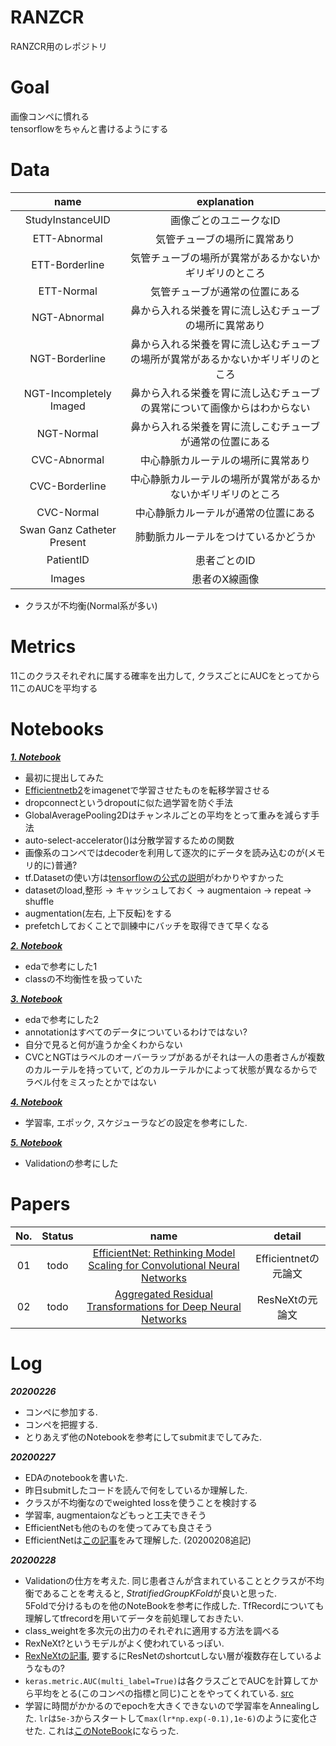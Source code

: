 # RANZCR 
RANZCR用のレポジトリ

# Goal 
画像コンペに慣れる <br>
tensorflowをちゃんと書けるようにする<br>

# Data
|name|explanation|
|:--:|:--:|
|StudyInstanceUID|画像ごとのユニークなID|
|ETT-Abnormal|気管チューブの場所に異常あり|
|ETT-Borderline|気管チューブの場所が異常があるかないかギリギリのところ|
|ETT-Normal|気管チューブが通常の位置にある|
|NGT-Abnormal|鼻から入れる栄養を胃に流し込むチューブの場所に異常あり|
|NGT-Borderline|鼻から入れる栄養を胃に流し込むチューブの場所が異常があるかないかギリギリのところ|
|NGT-Incompletely Imaged|鼻から入れる栄養を胃に流し込むチューブの異常について画像からはわからない|
|NGT-Normal|鼻から入れる栄養を胃に流しこむチューブが通常の位置にある|
|CVC-Abnormal|中心静脈カルーテルの場所に異常あり|
|CVC-Borderline|中心静脈カルーテルの場所が異常があるかないかギリギリのところ|
|CVC-Normal|中心静脈カルーテルが通常の位置にある|
|Swan Ganz Catheter Present|肺動脈カルーテルをつけているかどうか|
|PatientID|患者ごとのID|
|Images|患者のX線画像|

- クラスが不均衡(Normal系が多い) <br>

# Metrics
11このクラスそれぞれに属する確率を出力して, クラスごとにAUCをとってから11このAUCを平均する<br>

# Notebooks
***[1. Notebook](https://www.kaggle.com/xhlulu/ranzcr-efficientnet-gpu-starter-train-submit)*** <br>
- 最初に提出してみた
- [Efficientnetb2](https://www.tensorflow.org/api_docs/python/tf/keras/applications/EfficientNetB2)をimagenetで学習させたものを転移学習させる<br>
- dropconnectというdropoutに似た過学習を防ぐ手法 <br>
- GlobalAveragePooling2Dはチャンネルごとの平均をとって重みを減らす手法 <br> 
- auto-select-accelerator()は分散学習するための関数 <br>
- 画像系のコンペではdecoderを利用して逐次的にデータを読み込むのが(メモリ的に)普通? <br>
- tf.Datasetの使い方は[tensorflowの公式の説明](https://www.tensorflow.org/tutorials/load_data/images?hl=ja)がわかりやすかった <br>
- datasetのload,整形 -> キャッシュしておく -> augmentaion -> repeat -> shuffle <br>
- augmentation(左右, 上下反転)をする <br>
- prefetchしておくことで訓練中にバッチを取得できて早くなる <br> 

***[2. Notebook](https://www.kaggle.com/parthdhameliya77/ranzcr-clip-eda-class-imbalance-patient-overlap)*** <br>
- edaで参考にした1
- classの不均衡性を扱っていた<br>

***[3. Notebook](https://www.kaggle.com/foolofatook/ranzcr-clip-one-stop-for-all-eda-needs)*** <br>
- edaで参考にした2
- annotationはすべてのデータについているわけではない? <br>
- 自分で見ると何が違うか全くわからない<br>
- CVCとNGTはラベルのオーバーラップがあるがそれは一人の患者さんが複数のカルーテルを持っていて, どのカルーテルかによって状態が異なるからでラベル付をミスったとかではない <br>

***[4. Notebook](https://www.kaggle.com/yasufuminakama/ranzcr-resnext50-32x4d-starter-training)***
- 学習率, エポック, スケジューラなどの設定を参考にした. 

***[5. Notebook](https://www.kaggle.com/underwearfitting/how-to-properly-split-folds)***
- Validationの参考にした

# Papers 
|No.|Status|name|detail|
|:--:|:--:|:--:|:--:|
|01|todo|[EfficientNet: Rethinking Model Scaling for Convolutional Neural Networks](https://arxiv.org/abs/1905.11946)|Efficientnetの元論文|
|02|todo|[Aggregated Residual Transformations for Deep Neural Networks](https://arxiv.org/abs/1611.05431)|ResNeXtの元論文|

# Log
***20200226*** <br> 
- コンペに参加する.<br>
- コンペを把握する. <br>
- とりあえず他のNotebookを参考にしてsubmitまでしてみた. <br> 

***20200227*** <br>
- EDAのnotebookを書いた. <br>
- 昨日submitしたコードを読んで何をしているか理解した. <br> 
- クラスが不均衡なのでweighted lossを使うことを検討する <br>
- 学習率, augmentaionなどもっと工夫できそう <br> 
- EfficientNetも他のものを使ってみても良さそう <br> 
- EfficientNetは[この記事](https://qiita.com/omiita/items/83643f78baabfa210ab1)をみて理解した. (20200208追記) <br>

***20200228*** <br> 
- Validationの仕方を考えた. 同じ患者さんが含まれていることとクラスが不均衡であることを考えると, *StratifiedGroupKFold*が良いと思った. <br>
5Foldで分けるものを他のNoteBookを参考に作成した. TfRecordについても理解してtfrecordを用いてデータを前処理しておきたい. <br>
- class_weightを多次元の出力のそれぞれに適用する方法を調べる <br>
- RexNeXt?というモデルがよく使われているっぽい. <br>
- [RexNeXtの記事](https://medium.com/lsc-psd/resnext%E3%81%AE%E8%AB%96%E6%96%87%E3%82%92%E5%88%9D%E5%BF%83%E8%80%85%E5%90%91%E3%81%91%E3%81%AB%E5%9B%B3%E8%A7%A3%E3%81%99%E3%82%8B-a93a1b8138e5), 要するにResNetのshortcutしない層が複数存在しているようなもの? 
- `keras.metric.AUC(multi_label=True)`は各クラスごとでAUCを計算してから平均をとる(このコンペの指標と同じ)ことをやってくれている. [src](https://www.tensorflow.org/api_docs/python/tf/keras/metrics/AUC) <br>
- 学習に時間がかかるのでepochを大きくできないので学習率をAnnealingした. `lr`は`5e-3`からスタートして`max(lr*np.exp(-0.1),1e-6)`のように変化させた. 
これは[このNoteBook](https://www.kaggle.com/yasufuminakama/ranzcr-resnext50-32x4d-starter-training)にならった. <br>
 



